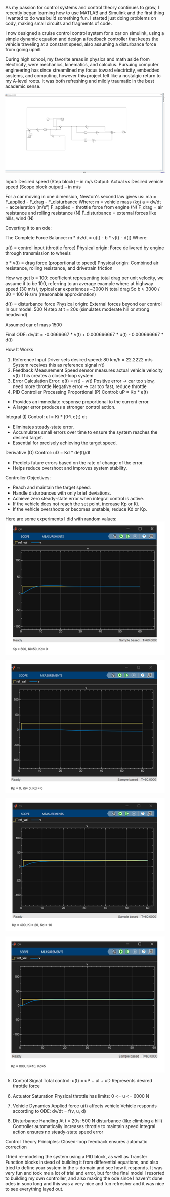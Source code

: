 As my passion for control systems and control theory continues to grow, I recently began learning how to use MATLAB and Simulink and the first thing I wanted to do was build something fun. I started just doing problems on cody, making small circuits and fragments of code. 

I now designed a cruise control control system for a car on simulink, using a simple dynamic equation and design a feedback controller that keeps the vehicle traveling at a constant speed, also assuming a disturbance force from going uphill. 

During high school, my favorite areas in physics and math aside from electricity, were mechanics, kinematics, and calculus. Pursuing computer engineering has since streamlined my focus toward electricity, embedded systems, and computing, however this project felt like a nostalgic return to my A-level roots. It was both refreshing and mildly traumatic in the best academic sense.

![Model: ](./images/simulink.png)  


Input: Desired speed (Step block) – in m/s Output: Actual vs Desired vehicle speed (Scope block output) – in m/s

For a car moving in one dimension, Newton's second law gives us:
ma = F_applied - F_drag - F_disturbance
Where:
m = vehicle mass (kg)
a = dv/dt = acceleration (m/s²)
F_applied = throttle force from engine (N)
F_drag = air resistance and rolling resistance (N)
F_disturbance = external forces like hills, wind (N)

Coverting it to an ode:

The Complete Force Balance: m * dv/dt = u(t) - b * v(t) - d(t)
Where:

u(t) = control input (throttle force)
Physical origin: Force delivered by engine through transmission to wheels

b * v(t) = drag force (proportional to speed)
Physical origin: Combined air resistance, rolling resistance, and drivetrain friction

How we get b = 100:  coefficient representing total drag per unit velocity, we assume it to be 100, referring to an average example where at highway speed (30 m/s), typical car experiences ~3000 N total drag
So b ≈ 3000 / 30 = 100 N·s/m (reasonable approximation)

d(t) = disturbance force
Physical origin: External forces beyond our control
In our model: 500 N step at t = 20s (simulates moderate hill or strong headwind)

Assumed car of mass 1500 

Final ODE:
dv/dt = -0.0666667 * v(t) + 0.000666667 * u(t) - 0.000666667 * d(t)

How It Works
1. Reference Input
Driver sets desired speed: 80 km/h = 22.2222 m/s
System receives this as reference signal r(t)
2. Feedback Measurement
Speed sensor measures actual vehicle velocity v(t)
This creates a closed-loop system
3. Error Calculation
Error: e(t) = r(t) - v(t)
Positive error → car too slow, need more throttle
Negative error → car too fast, reduce throttle
4. PID Controller Processing
Proportional (P) Control:
uP = Kp * e(t)
- Provides an immediate response proportional to the current error.
- A larger error produces a stronger control action.

Integral (I) Control:
uI = Ki * ∫0^t e(τ) dτ
- Eliminates steady-state error.
- Accumulates small errors over time to ensure the system reaches the desired target.
- Essential for precisely achieving the target speed.

Derivative (D) Control:
uD = Kd * de(t)/dt
- Predicts future errors based on the rate of change of the error.
- Helps reduce overshoot and improves system stability.

Controller Objectives:
- Reach and maintain the target speed.
- Handle disturbances with only brief deviations.
- Achieve zero steady-state error when integral control is active.
- If the vehicle does not reach the set point, increase Kp or Ki.
- If the vehicle overshoots or becomes unstable, reduce Kd or Kp.

Here are some experiments I did with random values:
![](./images/test_1.png)  

![](./images/test_2.png)  

![](./images/test_3.png)  

![](./images/test_4.png)

5. Control Signal
Total control: u(t) = uP + uI + uD
Represents desired throttle force

6. Actuator Saturation
Physical throttle has limits: 0 <= u <= 6000 N

7. Vehicle Dynamics
Applied force u(t) affects vehicle
Vehicle responds according to ODE: dv/dt = f(v, u, d)

8. Disturbance Handling
At t = 20s: 500 N disturbance (like climbing a hill)
Controller automatically increases throttle to maintain speed
Integral action ensures no steady-state speed error

Control Theory Principles:
Closed-loop feedback ensures automatic correction

I tried re-modeling the system using a PID block, as well as Transfer Function blocks instead of building it from differential equations, and also tried to define your system in the s-domain and see how it responds. It was very fun and took me a lot of trial and error, but for the final model I resorted to building my own controller, and also making the ode since I haven't done odes in sooo long and this was a very nice and fun refresher and it was nice to see everything layed out.